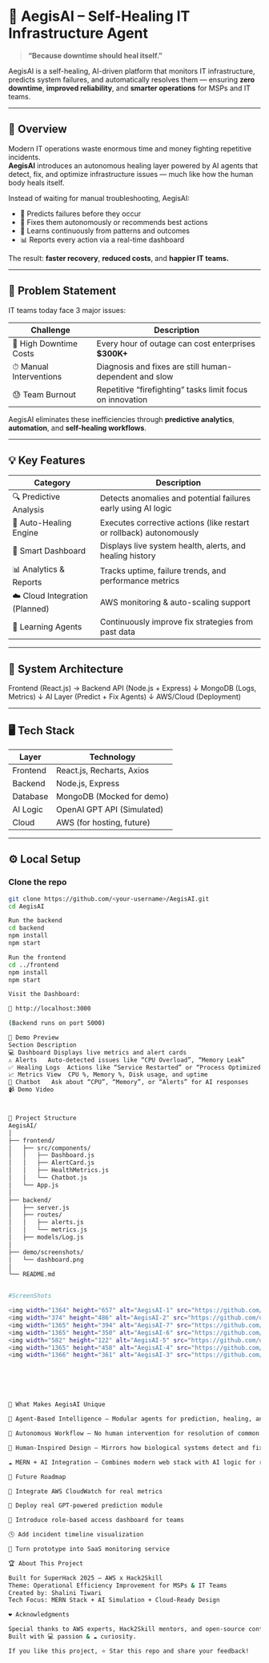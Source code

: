 # 🧠 AegisAI – Self-Healing IT Infrastructure Agent

> **“Because downtime should heal itself.”**

AegisAI is a self-healing, AI-driven platform that monitors IT infrastructure, predicts system failures, and automatically resolves them — ensuring **zero downtime**, **improved reliability**, and **smarter operations** for MSPs and IT teams.

---

## 🚀 Overview

Modern IT operations waste enormous time and money fighting repetitive incidents.  
**AegisAI** introduces an autonomous healing layer powered by AI agents that detect, fix, and optimize infrastructure issues — much like how the human body heals itself.

Instead of waiting for manual troubleshooting, AegisAI:
- 🔮 Predicts failures before they occur  
- 🤖 Fixes them autonomously or recommends best actions  
- 🧠 Learns continuously from patterns and outcomes  
- 📊 Reports every action via a real-time dashboard  

The result: **faster recovery**, **reduced costs**, and **happier IT teams.**

---

## 🎯 Problem Statement

IT teams today face 3 major issues:

| Challenge | Description |
|------------|-------------|
| 💸 High Downtime Costs | Every hour of outage can cost enterprises **$300K+** |
| ⏱ Manual Interventions | Diagnosis and fixes are still human-dependent and slow |
| 😓 Team Burnout | Repetitive “firefighting” tasks limit focus on innovation |

AegisAI eliminates these inefficiencies through **predictive analytics**, **automation**, and **self-healing workflows**.

---

## 💡 Key Features

| Category | Description |
|-----------|-------------|
| 🔍 Predictive Analysis | Detects anomalies and potential failures early using AI logic |
| 🔧 Auto-Healing Engine | Executes corrective actions (like restart or rollback) autonomously |
| 🧭 Smart Dashboard | Displays live system health, alerts, and healing history |
| 📊 Analytics & Reports | Tracks uptime, failure trends, and performance metrics |
| ☁️ Cloud Integration (Planned) | AWS monitoring & auto-scaling support |
| 🧠 Learning Agents | Continuously improve fix strategies from past data |

---

## 🧩 System Architecture

Frontend (React.js) → Backend API (Node.js + Express)
↓
MongoDB (Logs, Metrics)
↓
AI Layer (Predict + Fix Agents)
↓
AWS/Cloud (Deployment)


---

## 🖥️ Tech Stack

| Layer | Technology |
|--------|-------------|
| Frontend | React.js, Recharts, Axios |
| Backend | Node.js, Express |
| Database | MongoDB (Mocked for demo) |
| AI Logic | OpenAI GPT API (Simulated) |
| Cloud | AWS (for hosting, future) |

---

## ⚙️ Local Setup

### Clone the repo
```bash
git clone https://github.com/<your-username>/AegisAI.git
cd AegisAI

Run the backend
cd backend
npm install
npm start

Run the frontend
cd ../frontend
npm install
npm start

Visit the Dashboard:

🔗 http://localhost:3000

(Backend runs on port 5000)

🧪 Demo Preview
Section	Description
💻 Dashboard	Displays live metrics and alert cards
⚠️ Alerts	Auto-detected issues like “CPU Overload”, “Memory Leak”
✅ Healing Logs	Actions like “Service Restarted” or “Process Optimized”
📈 Metrics View	CPU %, Memory %, Disk usage, and uptime
🤖 Chatbot	Ask about “CPU”, “Memory”, or “Alerts” for AI responses
📹 Demo Video



🧱 Project Structure
AegisAI/
│
├── frontend/
│   ├── src/components/
│   │   ├── Dashboard.js
│   │   ├── AlertCard.js
│   │   ├── HealthMetrics.js
│   │   └── Chatbot.js
│   └── App.js
│
├── backend/
│   ├── server.js
│   ├── routes/
│   │   ├── alerts.js
│   │   └── metrics.js
│   ├── models/Log.js
│
├── demo/screenshots/
│   └── dashboard.png
│
└── README.md


#ScreenShots

<img width="1364" height="657" alt="AegisAI-1" src="https://github.com/user-attachments/assets/5998901c-b108-4f40-990e-96c8e9035608" />
<img width="374" height="486" alt="AegisAI-2" src="https://github.com/user-attachments/assets/8079466e-cf05-418f-9579-bab91ec177e4" />
<img width="1365" height="394" alt="AegisAI-7" src="https://github.com/user-attachments/assets/5939dce0-0abf-4b04-92a1-76af0aa80baa" />
<img width="1365" height="350" alt="AegisAI-6" src="https://github.com/user-attachments/assets/a685feee-5711-41ee-bce3-b0251a652997" />
<img width="582" height="122" alt="AegisAI-5" src="https://github.com/user-attachments/assets/aa5fc244-b217-4c93-b4d1-89b1dc5df311" />
<img width="1365" height="458" alt="AegisAI-4" src="https://github.com/user-attachments/assets/7ef83363-4957-4157-9b91-a309e1729d51" />
<img width="1366" height="361" alt="AegisAI-3" src="https://github.com/user-attachments/assets/08910b88-8f50-47ac-b4fb-0bbbf1351338" />






🌟 What Makes AegisAI Unique

🧠 Agent-Based Intelligence — Modular agents for prediction, healing, and optimization.

🤖 Autonomous Workflow — No human intervention for resolution of common issues.

🧬 Human-Inspired Design — Mirrors how biological systems detect and fix damage.

☁️ MERN + AI Integration — Combines modern web stack with AI logic for real-world scalability.

🔮 Future Roadmap

🔗 Integrate AWS CloudWatch for real metrics

🧠 Deploy real GPT-powered prediction module

👥 Introduce role-based access dashboard for teams

🕓 Add incident timeline visualization

🚀 Turn prototype into SaaS monitoring service

🏆 About This Project

Built for SuperHack 2025 – AWS x Hack2Skill
Theme: Operational Efficiency Improvement for MSPs & IT Teams
Created by: Shalini Tiwari
Tech Focus: MERN Stack + AI Simulation + Cloud-Ready Design

❤️ Acknowledgments

Special thanks to AWS experts, Hack2Skill mentors, and open-source contributors for their guidance and inspiration.
Built with 💻 passion & ☁️ curiosity.

If you like this project, ⭐ Star this repo and share your feedback!
